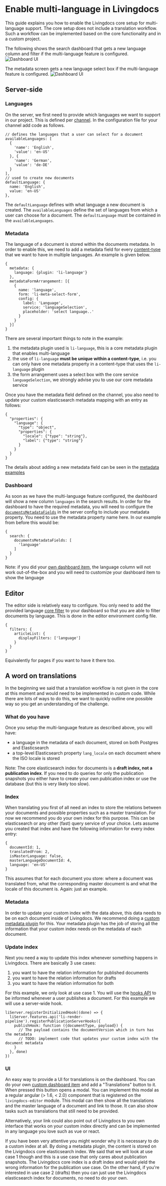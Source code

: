 # Enable multi-language in Livingdocs

This guide explains you how to enable the Livingdocs core setup for multi-language support.
The core setup does not include a translation workflow. Such a workflow can be implemented based on the core functionality and in a custom project.

The following shows the search dashboard that gets a new language column and filter if the multi-language feature is configured.
![Dashboard UI](./multi-language-images/dashboard.png)

The metadata screen gets a new language select box if the multi-language feature is configured.
![Dashboard UI](./multi-language-images/metadata.png)


## Server-side

### Languages

On the server, we first need to provide which languages we want to support in our project. This is defined per [channel](../reference-docs/server-configuration/channel-config.md). In the configuration file for your channel
add code as follows.

```
// defines the languages that a user can select for a document
availableLanguages: [
  {
    'name': 'English',
    'value': 'en-US'
  }, {
    'name': 'German',
    'value': 'de-DE'
  }
],
// used to create new documents
defaultLanguage: {
  name: 'English',
  value: 'en-US'
},
```

The `defaultLanguage` defines with what language a new document is created. The `availableLanguages` define the set of
languages from which a user can choose for a document. The `defaultLanguage` must be contained in the `availableLanguages`.

### Metadata

The language of a document is stored within the documents metadata. In order to enable this, we need to add a metadata field for every
[content-type](../reference-docs/server-configuration/content-type-config.md) that we want to have in multiple languages. An example is
given below.

```
{
  metadata: {
    language: {plugin: 'li-language'}
  },
  metadataFormArrangement: [{
    {
      name: 'language',
      form: 'li-meta-select-form',
      config: {
        label: 'Language',
        service: 'languageSelection',
        placeholder: 'select language..'
      }
    }
  }]
}
```

There are several important things to note in the example:
1. the metadata plugin used is `li-language`, this is a core metadata plugin that enables multi-language
2. the use of `li-language` **must be unique within a content-type**, i.e. you can only have one metadata property in a content-type that uses the `li-language` plugin
3. the form arrangement uses a select box with the core service `languageSelection`, we strongly advise you to use our core metadata service

Once you have the metadata field defined on the channel, you also need to update your custom elasticsearch metadata mapping with an entry as follows:
```
{
  "properties": {
    "language": {
      "type": "object",
      "properties": {
        "locale": {"type": "string"},
        "label": {"type": "string"}
      }
    }
  }
}
```

The details about adding a new metadata field can be seen in the [metadata examples](./metadata/metadata-examples.html)

### Dashboard

As soon as we have the multi-language feature configured, the dashboard will show a new column `languages` in the search results.
In order for the dashboard to have the required metadata, you will need to configure the [`documentsMetadataFields`](../reference-docs/server-configuration/config.html#search) in the server config to include your metadata property. You need to use the metadata property name here. In our example from before this would be:
```
{
  search: {
    documentsMetadataFields: [
      'language'
    ]
  }
}
```

Note: if you did your [own dashboard item](./push_notifications.md#add-a-custom-dashboard-item), the language column will not work out-of-the-box and you will need to customize your dashboard item to show the language

## Editor

The editor side is relatively easy to configure. You only need to add the provided language [core filter](../reference-docs/editor-configuration/search-filters.html#predefined-core-properties) to your dashboard so that you are able to filter documents by language. This is done in the editor environment config file.

```
{
  filters: {
    articleList: {
      displayFilters: ['language']
    }
  }
}
```

Equivalently for pages if you want to have it there too.

## A word on translations

In the beginning we said that a translation workflow is not given in the core at this moment and would need to be implemented in custom code. While there are lots of ways to do this, we want to quickly outline one possible way so you get an understanding of the challenge.

### What do you have

Once you setup the multi-language feature as described above, you will have:
- a language in the metadata of each document, stored on both Postgres and Elasticsearch
- a top-level Elasticsearch property `lang_locale` on each document where the ISO locale is stored

Note: The core elasticsearch index for documents is a **draft index, not a publication index**. If you need to do queries for only the publication snapshots you either have to create your own publication index or use the database (but this is very likely too slow).

### Index

When translating you first of all need an index to store the relations between your documents and possible properties such as a master translation. For now we recommend you do your own index for this purpose. This can be elasticsearch or any other (fast) query service of your choice. Lets assume you created that index and have the following information for every index entry:
```
{
  documentId: 1,
  translatedFrom: 2,
  isMasterLanguage: false,
  masterLanguageDocumentId: 4,
  language: 'en-US'
}
```

This assumes that for each document you store: where a document was translated from, what the corresponding master document is and what the locale of this document is. Again: just an example.

### Metadata

In order to update your custom index with the data above, this data needs to be on each document inside of Livingdocs. We recommend doing a [custom metadata plugin](./metadata/metadata-examples.md) for this. Your metadata plugin has the job of storing all the information that your custom index needs on the metadata of each document.

### Update index

Next you need a way to update this index whenever something happens in Livingdocs. There are basically 3 use cases:
1. you want to have the relation information for published documents
2. you want to have the relation information for drafts
3. you want to have the relation information for both

For this example, we only look at use case 1.
You will use the [hooks API](../reference-docs/server-configuration/hooks.md) to be informed whenever a user publishes a document. For this example we will use a server-wide hook.
```
liServer.registerInitializedHook((done) => {
  liServer.features.api('li-render-pipeline').registerPublicationServerHooks({
    publishHook: function ({documentType, payload}) {
      // The payload contains the documentVersion which in turn has the metadata
      // TODO: implement code that updates your custom index with the document metadata
    }
  }, done)
})
```

### UI

An easy way to provide a UI for translations is on the dashboard. You can do your own [custom dashboard item](./push_notifications.md#add-a-custom-dashboard-item) and add a "Translations" button to it. When pressed this button opens a modal. You can implement this modal as a regular angular (> 1.6, < 2.0) component that is registered on the `livingdocs-editor` module. This modal can then show all the translations and the master language of a document and link to those. It can also show tasks such as translations that still need to be provided.

Alternatively, your link could also point out of Livingdocs to you own interface that works on your custom index directly and can be implemented in any language you love such as vue or react.


If you have been very attentive you might wonder why it is necessary to do a custom index at all. By doing a metadata plugin, the content is stored on the Livigndocs core elasticsearch index.
We said that we will look at use case 1 though and this is a use case that only cares about publication snapshots. The Livingdocs core index is a draft index and would yield the wrong information for the publication use case.
On the other hand, if you're interested in use case 2 (drafts) then you can just use the Livingdocs elasticsearch index for documents, no need to do your own.
